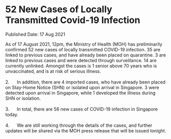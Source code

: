 <html>
    <meta http-equiv="Content-Type" content="text/html; charset=utf-8"/>
    <meta charset="utf-8"/>
    <title>52 New Cases of Locally Transmitted Covid-19 Infection</title>
    <body><h1>52 New Cases of Locally Transmitted Covid-19 Infection</h1>
    <p>Published Date: 17 Aug 2021</p> As of 17 August 2021, 12pm, the Ministry of Health (MOH) has preliminarily confirmed 52 new cases of locally transmitted COVID-19 infection. 35 are linked to previous cases, and have already been placed on quarantine. 3 are linked to previous cases and were detected through surveillance. 14 are currently unlinked. Amongst the cases is 1 senior above 70 years who is unvaccinated, and is at risk of serious illness.<br><br>2.&nbsp; &nbsp; &nbsp; In addition, there are 4 imported cases, who have already been placed on Stay-Home Notice (SHN) or isolated upon arrival in Singapore. 3 were detected upon arrival in Singapore, while 1 developed the illness during SHN or isolation.<br><br>3.&nbsp; &nbsp; &nbsp; In total, there are 56 new cases of COVID-19 infection in Singapore today.<br><br>4.&nbsp; &nbsp; &nbsp; We are still working through the details of the cases, and further updates will be shared via the MOH press release that will be issued tonight.</body>
</html>